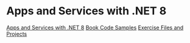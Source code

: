 # Apps and Services with .NET 8

[Apps and Services with .NET 8](https://learning.oreilly.com/library/view/apps-and-services/9781837637133/)
[Book Code Samples](https://github.com/markjprice/apps-services-net8)
[Exercise Files and Projects](https://github.com/mmelekus/apps-services-with-net8)